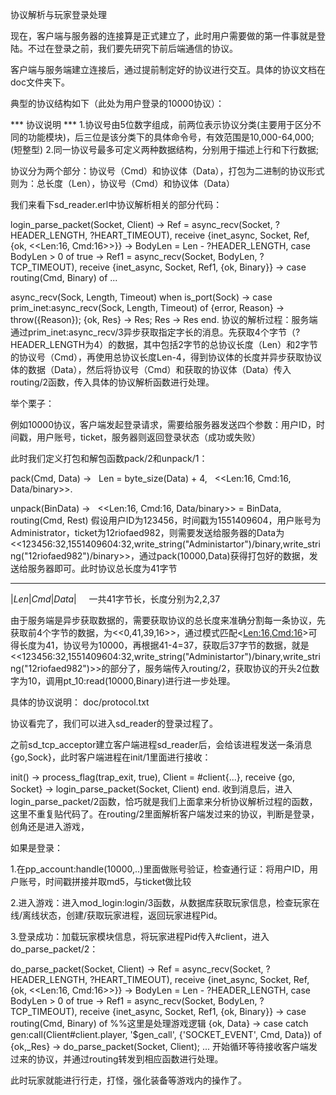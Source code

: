 协议解析与玩家登录处理

现在，客户端与服务器的连接算是正式建立了，此时用户需要做的第一件事就是登陆。不过在登录之前，我们要先研究下前后端通信的协议。

客户端与服务端建立连接后，通过提前制定好的协议进行交互。具体的协议文档在doc文件夹下。

典型的协议结构如下（此处为用户登录的10000协议）：



*** 协议说明 ***
1.协议号由5位数字组成，前两位表示协议分类(主要用于区分不同的功能模块)，后三位是该分类下的具体命令号，有效范围是10,000-64,000;(短整型)
2.同一协议号最多可定义两种数据结构，分别用于描述上行和下行数据;

协议分为两个部分：协议号（Cmd）和协议体（Data），打包为二进制的协议形式则为：总长度（Len），协议号（Cmd）和协议体（Data）

我们来看下sd_reader.erl中协议解析相关的部分代码：

login_parse_packet(Socket, Client) ->
    Ref = async_recv(Socket, ?HEADER_LENGTH, ?HEART_TIMEOUT),
    receive
        {inet_async, Socket, Ref, {ok, <<Len:16, Cmd:16>>}} ->
            BodyLen = Len - ?HEADER_LENGTH,
            case BodyLen > 0 of
                true ->
                    Ref1 = async_recv(Socket, BodyLen, ?TCP_TIMEOUT),
                    receive
                       {inet_async, Socket, Ref1, {ok, Binary}} ->
                            case routing(Cmd, Binary) of
                            ...
 
async_recv(Sock, Length, Timeout) when is_port(Sock) ->
    case prim_inet:async_recv(Sock, Length, Timeout) of
        {error, Reason} -> throw({Reason});
        {ok, Res}       -> Res;
        Res             -> Res
    end.
协议的解析过程：服务端通过prim_inet:async_recv/3异步获取指定字长的消息。先获取4个字节（?HEADER_LENGTH为4）的数据，其中包括2字节的总协议长度（Len）和2字节的协议号（Cmd），再使用总协议长度Len-4，得到协议体的长度并异步获取协议体的数据（Data），然后将协议号（Cmd）和获取的协议体（Data）传入routing/2函数，传入具体的协议解析函数进行处理。

举个栗子：

例如10000协议，客户端发起登录请求，需要给服务器发送四个参数：用户ID，时间戳，用户账号，ticket，服务器则返回登录状态（成功或失败）

此时我们定义打包和解包函数pack/2和unpack/1：

pack(Cmd, Data) ->
  Len = byte_size(Data) + 4,
  <<Len:16, Cmd:16, Data/binary>>.
 
unpack(BinData) ->
  <<Len:16, Cmd:16, Data/binary>> = BinData,
  routing(Cmd, Rest)
假设用户ID为123456，时间戳为1551409604，用户账号为Administrator，ticket为12riofaed982，则需要发送给服务器的Data为<<123456:32,1551409604:32,write_string("Administartor")/binary,write_string("12riofaed982")/binary>>，通过pack(10000,Data)获得打包好的数据，发送给服务器即可。此时协议总长度为41字节
__________________
|_Len_|_Cmd_|_Data_|     一共41字节长，长度分别为2,2,37

由于服务端是异步获取数据的，需要获取协议的总长度来准确分割每一条协议，先获取前4个字节的数据，为<<0,41,39,16>>，通过模式匹配<<Len:16,Cmd:16>>可得长度为41，协议号为10000，再根据41-4=37，获取后37字节的数据，就是<<123456:32,1551409604:32,write_string("Administartor")/binary,write_string("12riofaed982")>>的部分了，服务端传入routing/2，获取协议的开头2位数字为10，调用pt_10:read(10000,Binary)进行进一步处理。

具体的协议说明：
doc/protocol.txt

协议看完了，我们可以进入sd_reader的登录过程了。

之前sd_tcp_acceptor建立客户端进程sd_reader后，会给该进程发送一条消息{go,Sock}，此时客户端进程在init/1里面进行接收：

init() ->
    process_flag(trap_exit, true),
    Client = #client{...},
    receive
        {go, Socket} ->
            login_parse_packet(Socket, Client)
    end.
收到消息后，进入login_parse_packet/2函数，恰巧就是我们上面拿来分析协议解析过程的函数，这里不重复贴代码了。在routing/2里面解析客户端发过来的协议，判断是登录，创角还是进入游戏，

如果是登录：

1.在pp_account:handle(10000,..)里面做账号验证，检查通行证：将用户ID，用户账号，时间戳拼接并取md5，与ticket做比较

2.进入游戏：进入mod_login:login/3函数，从数据库获取玩家信息，检查玩家在线/离线状态，创建/获取玩家进程，返回玩家进程Pid。

3.登录成功：加载玩家模块信息，将玩家进程Pid传入#client，进入do_parse_packet/2：

do_parse_packet(Socket, Client) ->
    Ref = async_recv(Socket, ?HEADER_LENGTH, ?HEART_TIMEOUT),
    receive
        {inet_async, Socket, Ref, {ok, <<Len:16, Cmd:16>>}} ->
            BodyLen = Len - ?HEADER_LENGTH,
            case BodyLen > 0 of
                true ->
                    Ref1 = async_recv(Socket, BodyLen, ?TCP_TIMEOUT),
                    receive
                       {inet_async, Socket, Ref1, {ok, Binary}} ->
                            case routing(Cmd, Binary) of
                                %%这里是处理游戏逻辑
                                {ok, Data} ->
                                    case catch gen:call(Client#client.player, '$gen_call', {'SOCKET_EVENT', Cmd, Data}) of
                                        {ok,_Res} ->
                                            do_parse_packet(Socket, Client);
                                            ...
开始循环等待接收客户端发过来的协议，并通过routing转发到相应函数进行处理。

此时玩家就能进行行走，打怪，强化装备等游戏内的操作了。


